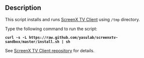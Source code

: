 ## Description

This script installs and runs [ScreenX TV Client](http://screenx.tv) using `/tmp` directory.

Type the following command to run the script:

__`curl -s -L https://raw.github.com/yasulab/screenxtv-sandbox/master/install.sh | sh`__

See [ScreenX TV Client repository](https://github.com/tompng/screenxtv-client) for details.

